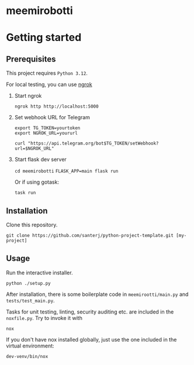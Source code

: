 # meemirobotti

# Getting started

## Prerequisites

This project requires `Python 3.12`.

For local testing, you can use [ngrok](https://ngrok.com/)

1. Start ngrok

    `ngrok http http://localhost:5000`

2. Set webhook URL for Telegram

    ```
    export TG_TOKEN=yourtoken
    export NGROK_URL=yoururl

    curl "https://api.telegram.org/bot$TG_TOKEN/setWebhook?url=$NGROK_URL"
    ```

3. Start flask dev server

    `cd meemirobotti`
    `FLASK_APP=main flask run`

    Or if using gotask:

    `task run`

## Installation

Clone this repository.

    git clone https://github.com/santerj/python-project-template.git [my-project]

## Usage

Run the interactive installer.

    python ./setup.py

After installation, there is some boilerplate code in `meemirootti/main.py` and `tests/test_main.py`.

Tasks for unit testing, linting, security auditing etc. are included in the `noxfile.py`. Try to invoke it with

    nox

If you don't have nox installed globally, just use the one included in the virtual environment:

    dev-venv/bin/nox
